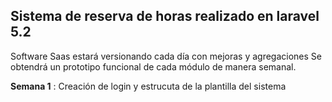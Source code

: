 ## Sistema de reserva de horas realizado en laravel 5.2

Software Saas estará versionando cada día con mejoras y agregaciones
Se obtendrá un prototipo funcional de cada módulo de manera semanal.

**Semana 1** : Creación de login y estrucuta de la plantilla del sistema

